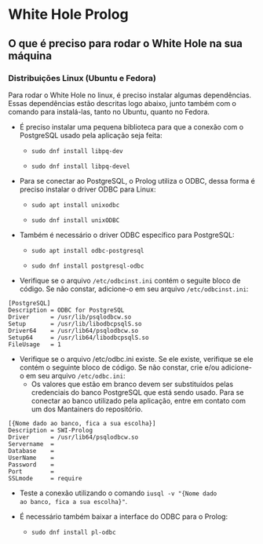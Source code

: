 # White Hole Prolog

## O que é preciso para rodar o White Hole na sua máquina

### Distribuições Linux (Ubuntu e Fedora)

Para rodar o White Hole no linux, é preciso instalar algumas dependências. Essas dependências estão descritas logo abaixo, junto também com o comando para instalá-las, tanto no Ubuntu, quanto no Fedora.

- É preciso instalar uma pequena biblioteca para que a conexão com o PostgreSQL usado pela aplicação seja feita:

  * <code>sudo dnf install libpq-dev</code>

  * <code>sudo dnf install libpq-devel</code>

- Para se conectar ao PostgreSQL, o Prolog utiliza o ODBC, dessa forma é preciso instalar o driver ODBC para Linux:

  - <code>sudo apt install unixodbc</code>
  
  - <code>sudo dnf install unixODBC</code>
  
- Também é necessário o driver ODBC específico para PostgreSQL:

  - <code>sudo apt install odbc-postgresql</code>
  
  - <code>sudo dnf install postgresql-odbc</code>
  
- Verifique se o arquivo <code>/etc/odbcinst.ini</code> contém o seguite bloco de código. Se não constar, adicione-o em seu arquivo <code>/etc/odbcinst.ini</code>:

```  
[PostgreSQL]
Description	= ODBC for PostgreSQL
Driver		= /usr/lib/psqlodbcw.so
Setup		= /usr/lib/libodbcpsqlS.so
Driver64	= /usr/lib64/psqlodbcw.so
Setup64		= /usr/lib64/libodbcpsqlS.so
FileUsage	= 1
```
- Verifique se o arquivo /etc/odbc.ini existe. Se ele existe, verifique se ele contém o seguinte bloco de código. Se não constar, crie e/ou adicione-o em seu arquivo <code>/etc/odbc.ini</code>:
  - Os valores que estão em branco devem ser substituídos pelas credenciais do banco PostgreSQL que está sendo usado. Para se conectar ao banco utilizado pela aplicação, entre em contato com um dos Mantainers do repositório.
```
[{Nome dado ao banco, fica a sua escolha}]
Description = SWI-Prolog
Driver      = /usr/lib64/psqlodbcw.so
Servername  = 
Database    = 
UserName    = 
Password    = 
Port        = 
SSLmode     = require
```
- Teste a conexão utilizando o comando <code>iusql -v "{Nome dado ao banco, fica a sua escolha}"</code>.

- É necessário também baixar a interface do ODBC para o Prolog:

  - <code>sudo dnf install pl-odbc</code>

